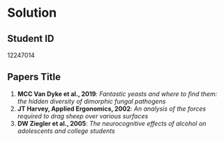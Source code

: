 # Solution

## Student ID
12247014

## Papers Title
1. **MCC Van Dyke et al., 2019**: *Fantastic yeasts and where to find 
them: the hidden diversity of dimorphic fungal pathogens*
2. **JT Harvey, Applied Ergonomics, 2002**: *An analysis of the forces 
required to drag sheep over various surfaces*
3. **DW Ziegler et al., 2005**: *The neurocognitive effects of alcohol on 
adolescents and college students*

